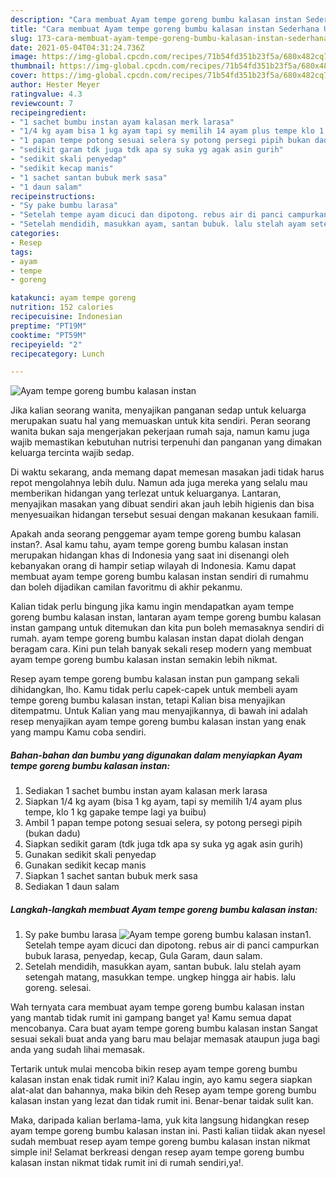 ```yaml
---
description: "Cara membuat Ayam tempe goreng bumbu kalasan instan Sederhana Untuk Jualan"
title: "Cara membuat Ayam tempe goreng bumbu kalasan instan Sederhana Untuk Jualan"
slug: 173-cara-membuat-ayam-tempe-goreng-bumbu-kalasan-instan-sederhana-untuk-jualan
date: 2021-05-04T04:31:24.736Z
image: https://img-global.cpcdn.com/recipes/71b54fd351b23f5a/680x482cq70/ayam-tempe-goreng-bumbu-kalasan-instan-foto-resep-utama.jpg
thumbnail: https://img-global.cpcdn.com/recipes/71b54fd351b23f5a/680x482cq70/ayam-tempe-goreng-bumbu-kalasan-instan-foto-resep-utama.jpg
cover: https://img-global.cpcdn.com/recipes/71b54fd351b23f5a/680x482cq70/ayam-tempe-goreng-bumbu-kalasan-instan-foto-resep-utama.jpg
author: Hester Meyer
ratingvalue: 4.3
reviewcount: 7
recipeingredient:
- "1 sachet bumbu instan ayam kalasan merk larasa"
- "1/4 kg ayam bisa 1 kg ayam tapi sy memilih 14 ayam plus tempe klo 1 kg gapake tempe lagi ya buibu"
- "1 papan tempe potong sesuai selera sy potong persegi pipih bukan dadu"
- "sedikit garam tdk juga tdk apa sy suka yg agak asin gurih"
- "sedikit skali penyedap"
- "sedikit kecap manis"
- "1 sachet santan bubuk merk sasa"
- "1 daun salam"
recipeinstructions:
- "Sy pake bumbu larasa"
- "Setelah tempe ayam dicuci dan dipotong. rebus air di panci campurkan bubuk larasa, penyedap, kecap, Gula Garam, daun salam."
- "Setelah mendidih, masukkan ayam, santan bubuk. lalu stelah ayam setengah matang, masukkan tempe. ungkep hingga air habis. lalu goreng. selesai."
categories:
- Resep
tags:
- ayam
- tempe
- goreng

katakunci: ayam tempe goreng 
nutrition: 152 calories
recipecuisine: Indonesian
preptime: "PT19M"
cooktime: "PT59M"
recipeyield: "2"
recipecategory: Lunch

---
```



![Ayam tempe goreng bumbu kalasan instan](https://img-global.cpcdn.com/recipes/71b54fd351b23f5a/680x482cq70/ayam-tempe-goreng-bumbu-kalasan-instan-foto-resep-utama.jpg)

Jika kalian seorang wanita, menyajikan panganan sedap untuk keluarga merupakan suatu hal yang memuaskan untuk kita sendiri. Peran seorang  wanita bukan saja mengerjakan pekerjaan rumah saja, namun kamu juga wajib memastikan kebutuhan nutrisi terpenuhi dan panganan yang dimakan keluarga tercinta wajib sedap.

Di waktu  sekarang, anda memang dapat memesan masakan jadi tidak harus repot mengolahnya lebih dulu. Namun ada juga mereka yang selalu mau memberikan hidangan yang terlezat untuk keluarganya. Lantaran, menyajikan masakan yang dibuat sendiri akan jauh lebih higienis dan bisa menyesuaikan hidangan tersebut sesuai dengan makanan kesukaan famili. 



Apakah anda seorang penggemar ayam tempe goreng bumbu kalasan instan?. Asal kamu tahu, ayam tempe goreng bumbu kalasan instan merupakan hidangan khas di Indonesia yang saat ini disenangi oleh kebanyakan orang di hampir setiap wilayah di Indonesia. Kamu dapat membuat ayam tempe goreng bumbu kalasan instan sendiri di rumahmu dan boleh dijadikan camilan favoritmu di akhir pekanmu.

Kalian tidak perlu bingung jika kamu ingin mendapatkan ayam tempe goreng bumbu kalasan instan, lantaran ayam tempe goreng bumbu kalasan instan gampang untuk ditemukan dan kita pun boleh memasaknya sendiri di rumah. ayam tempe goreng bumbu kalasan instan dapat diolah dengan beragam cara. Kini pun telah banyak sekali resep modern yang membuat ayam tempe goreng bumbu kalasan instan semakin lebih nikmat.

Resep ayam tempe goreng bumbu kalasan instan pun gampang sekali dihidangkan, lho. Kamu tidak perlu capek-capek untuk membeli ayam tempe goreng bumbu kalasan instan, tetapi Kalian bisa menyajikan ditempatmu. Untuk Kalian yang mau menyajikannya, di bawah ini adalah resep menyajikan ayam tempe goreng bumbu kalasan instan yang enak yang mampu Kamu coba sendiri.

<!--inarticleads1-->

##### Bahan-bahan dan bumbu yang digunakan dalam menyiapkan Ayam tempe goreng bumbu kalasan instan:

1. Sediakan 1 sachet bumbu instan ayam kalasan merk larasa
1. Siapkan 1/4 kg ayam (bisa 1 kg ayam, tapi sy memilih 1/4 ayam plus tempe, klo 1 kg gapake tempe lagi ya buibu)
1. Ambil 1 papan tempe potong sesuai selera, sy potong persegi pipih (bukan dadu)
1. Siapkan sedikit garam (tdk juga tdk apa sy suka yg agak asin gurih)
1. Gunakan sedikit skali penyedap
1. Gunakan sedikit kecap manis
1. Siapkan 1 sachet santan bubuk merk sasa
1. Sediakan 1 daun salam




<!--inarticleads2-->

##### Langkah-langkah membuat Ayam tempe goreng bumbu kalasan instan:

1. Sy pake bumbu larasa
<img src="https://img-global.cpcdn.com/steps/57e77e7f1e3754b9/160x128cq70/ayam-tempe-goreng-bumbu-kalasan-instan-langkah-memasak-1-foto.jpg" alt="Ayam tempe goreng bumbu kalasan instan">1. Setelah tempe ayam dicuci dan dipotong. rebus air di panci campurkan bubuk larasa, penyedap, kecap, Gula Garam, daun salam.
1. Setelah mendidih, masukkan ayam, santan bubuk. lalu stelah ayam setengah matang, masukkan tempe. ungkep hingga air habis. lalu goreng. selesai.




Wah ternyata cara membuat ayam tempe goreng bumbu kalasan instan yang mantab tidak rumit ini gampang banget ya! Kamu semua dapat mencobanya. Cara buat ayam tempe goreng bumbu kalasan instan Sangat sesuai sekali buat anda yang baru mau belajar memasak ataupun juga bagi anda yang sudah lihai memasak.

Tertarik untuk mulai mencoba bikin resep ayam tempe goreng bumbu kalasan instan enak tidak rumit ini? Kalau ingin, ayo kamu segera siapkan alat-alat dan bahannya, maka bikin deh Resep ayam tempe goreng bumbu kalasan instan yang lezat dan tidak rumit ini. Benar-benar taidak sulit kan. 

Maka, daripada kalian berlama-lama, yuk kita langsung hidangkan resep ayam tempe goreng bumbu kalasan instan ini. Pasti kalian tiidak akan nyesel sudah membuat resep ayam tempe goreng bumbu kalasan instan nikmat simple ini! Selamat berkreasi dengan resep ayam tempe goreng bumbu kalasan instan nikmat tidak rumit ini di rumah sendiri,ya!.

